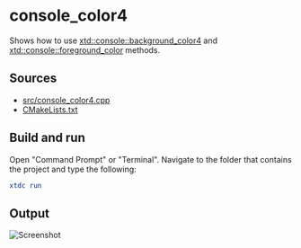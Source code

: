# console_color4

Shows how to use [xtd::console::background_color4](https://gammasoft71.github.io/xtd/reference_guides/latest/classxtd_1_1background__color.html) and  [xtd::console::foreground_color](https://gammasoft71.github.io/xtd/reference_guides/latest/classxtd_1_1foreground__color.html) methods.

## Sources

* [src/console_color4.cpp](src/console_color4.cpp)
* [CMakeLists.txt](CMakeLists.txt)

## Build and run

Open "Command Prompt" or "Terminal". Navigate to the folder that contains the project and type the following:

```cmake
xtdc run
```

## Output

![Screenshot](../../../../docs/pictures/examples/console_color2.png)
